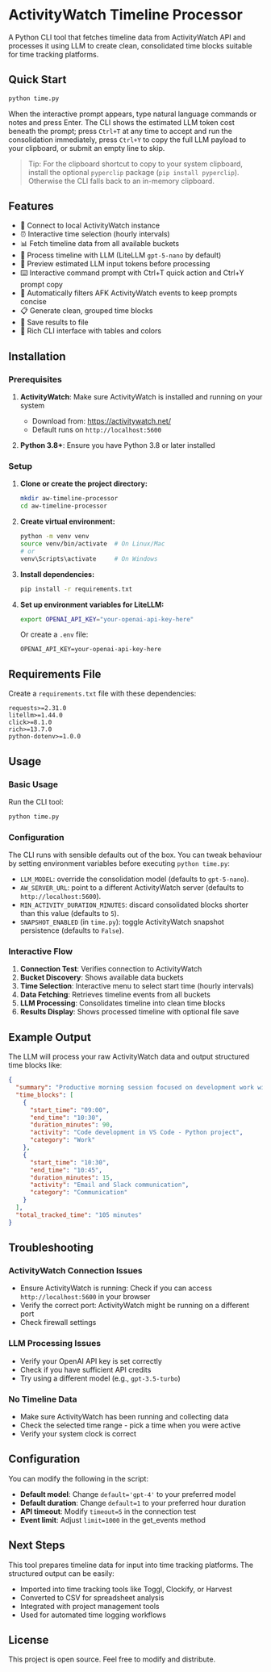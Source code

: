 # ActivityWatch Timeline Processor

A Python CLI tool that fetches timeline data from ActivityWatch API and processes it using LLM to create clean, consolidated time blocks suitable for time tracking platforms.

## Quick Start

```bash
python time.py
```

When the interactive prompt appears, type natural language commands or notes and press Enter. The CLI shows the estimated LLM token cost beneath the prompt; press `Ctrl+T` at any time to accept and run the consolidation immediately, press `Ctrl+Y` to copy the full LLM payload to your clipboard, or submit an empty line to skip.

> Tip: For the clipboard shortcut to copy to your system clipboard, install the optional `pyperclip` package (`pip install pyperclip`). Otherwise the CLI falls back to an in-memory clipboard.

## Features

- 🔗 Connect to local ActivityWatch instance
- ⏰ Interactive time selection (hourly intervals)
- 📊 Fetch timeline data from all available buckets
- 🤖 Process timeline with LLM (LiteLLM `gpt-5-nano` by default)
- 🧮 Preview estimated LLM input tokens before processing
- ⌨️ Interactive command prompt with Ctrl+T quick action and Ctrl+Y prompt copy
- 🧼 Automatically filters AFK ActivityWatch events to keep prompts concise
- 📋 Generate clean, grouped time blocks
- 💾 Save results to file
- 🎨 Rich CLI interface with tables and colors

## Installation

### Prerequisites

1. **ActivityWatch**: Make sure ActivityWatch is installed and running on your system

   - Download from: <https://activitywatch.net/>
   - Default runs on `http://localhost:5600`

2. **Python 3.8+**: Ensure you have Python 3.8 or later installed

### Setup

1. **Clone or create the project directory:**

   ```bash
   mkdir aw-timeline-processor
   cd aw-timeline-processor
   ```

2. **Create virtual environment:**

   ```bash
   python -m venv venv
   source venv/bin/activate  # On Linux/Mac
   # or
   venv\Scripts\activate     # On Windows
   ```

3. **Install dependencies:**

   ```bash
   pip install -r requirements.txt
   ```

4. **Set up environment variables for LiteLLM:**

   ```bash
   export OPENAI_API_KEY="your-openai-api-key-here"
   ```

   Or create a `.env` file:

   ```
   OPENAI_API_KEY=your-openai-api-key-here
   ```

## Requirements File

Create a `requirements.txt` file with these dependencies:

```
requests>=2.31.0
litellm>=1.44.0
click>=8.1.0
rich>=13.7.0
python-dotenv>=1.0.0
```

## Usage

### Basic Usage

Run the CLI tool:

```bash
python time.py
```

### Configuration

The CLI runs with sensible defaults out of the box. You can tweak behaviour by setting environment variables before executing `python time.py`:

- `LLM_MODEL`: override the consolidation model (defaults to `gpt-5-nano`).
- `AW_SERVER_URL`: point to a different ActivityWatch server (defaults to `http://localhost:5600`).
- `MIN_ACTIVITY_DURATION_MINUTES`: discard consolidated blocks shorter than this value (defaults to `5`).
- `SNAPSHOT_ENABLED` (in `time.py`): toggle ActivityWatch snapshot persistence (defaults to `False`).

### Interactive Flow

1. **Connection Test**: Verifies connection to ActivityWatch
2. **Bucket Discovery**: Shows available data buckets
3. **Time Selection**: Interactive menu to select start time (hourly intervals)
4. **Data Fetching**: Retrieves timeline events from all buckets
5. **LLM Processing**: Consolidates timeline into clean time blocks
6. **Results Display**: Shows processed timeline with optional file save

## Example Output

The LLM will process your raw ActivityWatch data and output structured time blocks like:

```json
{
  "summary": "Productive morning session focused on development work with some communication",
  "time_blocks": [
    {
      "start_time": "09:00",
      "end_time": "10:30",
      "duration_minutes": 90,
      "activity": "Code development in VS Code - Python project",
      "category": "Work"
    },
    {
      "start_time": "10:30",
      "end_time": "10:45",
      "duration_minutes": 15,
      "activity": "Email and Slack communication",
      "category": "Communication"
    }
  ],
  "total_tracked_time": "105 minutes"
}
```

## Troubleshooting

### ActivityWatch Connection Issues

- Ensure ActivityWatch is running: Check if you can access `http://localhost:5600` in your browser
- Verify the correct port: ActivityWatch might be running on a different port
- Check firewall settings

### LLM Processing Issues

- Verify your OpenAI API key is set correctly
- Check if you have sufficient API credits
- Try using a different model (e.g., `gpt-3.5-turbo`)

### No Timeline Data

- Make sure ActivityWatch has been running and collecting data
- Check the selected time range - pick a time when you were active
- Verify your system clock is correct

## Configuration

You can modify the following in the script:

- **Default model**: Change `default='gpt-4'` to your preferred model
- **Default duration**: Change `default=1` to your preferred hour duration
- **API timeout**: Modify `timeout=5` in the connection test
- **Event limit**: Adjust `limit=1000` in the get_events method

## Next Steps

This tool prepares timeline data for input into time tracking platforms. The structured output can be easily:

- Imported into time tracking tools like Toggl, Clockify, or Harvest
- Converted to CSV for spreadsheet analysis
- Integrated with project management tools
- Used for automated time logging workflows

## License

This project is open source. Feel free to modify and distribute.
